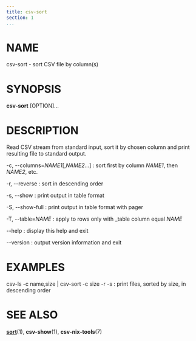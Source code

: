 ```yaml
---
title: csv-sort
section: 1
...
```


# NAME #

csv-sort - sort CSV file by column(s)

# SYNOPSIS #

**csv-sort** [OPTION]...

# DESCRIPTION #

Read CSV stream from standard input, sort it by chosen column and print
resulting file to standard output.

-c, \--columns=*NAME1*[,*NAME2*...]
:   sort first by column *NAME1*, then *NAME2*, etc.

-r, \--reverse
:   sort in descending order

-s, \--show
:   print output in table format

-S, \--show-full
:   print output in table format with pager

-T, \--table=*NAME*
:   apply to rows only with _table column equal *NAME*

\--help
:   display this help and exit

\--version
:   output version information and exit

# EXAMPLES #

csv-ls -c name,size | csv-sort -c size -r -s
:   print files, sorted by size, in descending order

# SEE ALSO #

**[sort](http://man7.org/linux/man-pages/man1/sort.1.html)**(1),
**csv-show**(1), **csv-nix-tools**(7)
